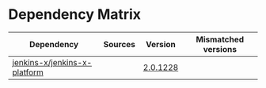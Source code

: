 # Dependency Matrix

Dependency | Sources | Version | Mismatched versions
---------- | ------- | ------- | -------------------
[jenkins-x/jenkins-x-platform](https://github.com/jenkins-x/jenkins-x-platform.git) |  | [2.0.1228](https://github.com/jenkins-x/jenkins-x-platform/releases/tag/v2.0.1228) | 
